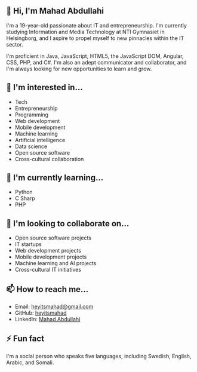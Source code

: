 ## 👋 Hi, I'm Mahad Abdullahi

I'm a 19-year-old passionate about IT and entrepreneurship. I'm currently studying Information and Media Technology at NTI Gymnasiet in Helsingborg, and I aspire to propel myself to new pinnacles within the IT sector.

I'm proficient in Java, JavaScript, HTML5, the JavaScript DOM, Angular, CSS, PHP, and C#. I'm also an adept communicator and collaborator, and I'm always looking for new opportunities to learn and grow.

## 👀 I'm interested in...

* Tech
* Entrepreneurship
* Programming
* Web development
* Mobile development
* Machine learning
* Artificial intelligence
* Data science
* Open source software
* Cross-cultural collaboration

## 🌱 I'm currently learning...

* Python
* C Sharp
* PHP

## 💞️ I'm looking to collaborate on...

* Open source software projects
* IT startups
* Web development projects
* Mobile development projects
* Machine learning and AI projects
* Cross-cultural IT initiatives

## 📫 How to reach me...

* Email: heyitsmahad@gmail.com
* GitHub: [heyitsmahad](https://github.com/heyitsmahad)
* LinkedIn: [Mahad Abdullahi](https://www.linkedin.com/in/mahad-abdullahi-262b56228/)

## ⚡ Fun fact

I'm a social person who speaks five languages, including Swedish, English, Arabic, and Somali.
